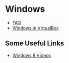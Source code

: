 Windows
=======

-   [FAQ](WindowsFaq.html)
-   [Windows in VirtualBox](VirtualMachines.html)

Some Useful Links
-----------------

- [Windows 8 Videos](http://examples.oreilly.com/9780735663817-files/storage.html)
